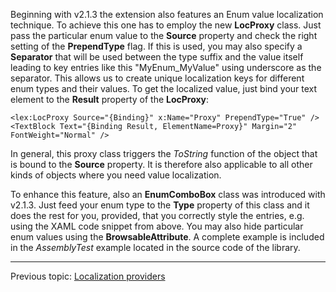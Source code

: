 Beginning with v2.1.3 the extension also features an Enum value localization technique. To achieve this one has to employ the new **LocProxy** class. Just pass the particular enum value to the **Source** property and check the right setting of the **PrependType** flag. If this is used, you may also specify a **Separator** that will be used between the type suffix and the value itself leading to key entries like this "MyEnum_MyValue" using underscore as the separator. This allows us to create unique localization keys for different enum types and their values. To get the localized value, just bind your text element to the **Result** property of the **LocProxy**:
```xaml
<lex:LocProxy Source="{Binding}" x:Name="Proxy" PrependType="True" />
<TextBlock Text="{Binding Result, ElementName=Proxy}" Margin="2" FontWeight="Normal" />
```
In general, this proxy class triggers the _ToString_ function of the object that is bound to the **Source** property. It is therefore also applicable to all other kinds of objects where you need value localization.

To enhance this feature, also an **EnumComboBox** class was introduced with v2.1.3. Just feed your enum type to the **Type** property of this class and it does the rest for you, provided, that you correctly style the entries, e.g. using the XAML code snippet from above. You may also hide particular enum values using the **BrowsableAttribute**. A complete example is included in the _AssemblyTest_ example located in the source code of the library.

***
Previous topic: [Localization providers](Localization-providers)